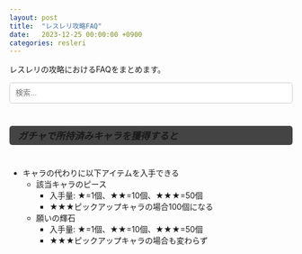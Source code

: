 ```yaml
---
layout: post
title:  "レスレリ攻略FAQ"
date:   2023-12-25 00:00:00 +0900
categories: resleri
---
```


<style>
  h6 {
    font-weight: bold;
    font-size: 1.2em;
    background-color: #444;
    padding: 5px;
    padding-left: 15px;
    padding-right: 15px;
    border-radius: 5px;
    margin-top: 20px; /* 上部に余白を追加 */
  }

  /* 検索ボックスのスタイルを追加 */
#searchBox {
    width: 100%;
    padding: 10px;
    margin-bottom: 20px;
    border: 1px solid #ccc;
    border-radius: 5px;
    box-sizing: border-box; /* ボックスサイズを border-box に設定 */
  }
</style>

レスレリの攻略におけるFAQをまとめます。

<input type="text" id="searchBox" placeholder="検索...">





###### ガチャで所持済みキャラを獲得すると
- キャラの代わりに以下アイテムを入手できる
  - 該当キャラのピース
    - 入手量: ★=1個、★★=10個、★★★=50個
    - ★★★ピックアップキャラの場合100個になる
  - 願いの輝石
    - 入手量: ★=1個、★★=10個、★★★=50個
    - ★★★ピックアップキャラの場合も変わらず





<script>

document.getElementById('searchBox').addEventListener('input', function(e) {
    var searchText = e.target.value.toLowerCase();
    var headers = document.querySelectorAll('h6'); // これを変更

    headers.forEach(function(header) {
        var nextElement = header.nextElementSibling; // 次の要素
        var combinedText = header.textContent.toLowerCase() 
            + (nextElement ? nextElement.textContent.toLowerCase() : "");
        if (searchText === '' || combinedText.includes(searchText)) {
            header.style.display = 'block';
            if (nextElement && nextElement.tagName === 'UL') {
                nextElement.style.display = 'block';
            }
        } else {
            header.style.display = 'none';
            if (nextElement && nextElement.tagName === 'UL') {
                nextElement.style.display = 'none';
            }
        }
    });
});

</script>

